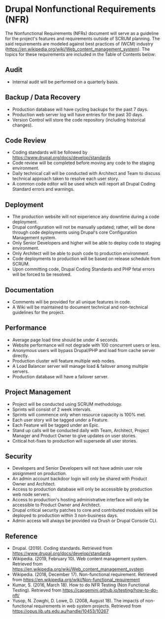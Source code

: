 # Drupal Nonfunctional Requirements (NFR)

The Nonfunctional Requirements (NFRs) document will serve as a guideline for the project's features and requirements outside of SCRUM planning. The said requirements are modeled against best practices of (WCM) industry (https://en.wikipedia.org/wiki/Web_content_management_system). The topics for these requirements are included in the Table of Contents below:

## Audit

* Internal audit will be performed on a quarterly basis.

## Backup / Data Recovery

* Production database will have cycling backups for the past 7 days.
* Production web server log will have entries for the past 30 days.
* Version Control will store the code repository (including historical changes).

## Code Review

* Coding standards will be followed by https://www.drupal.org/docs/develop/standards
* Code review will be completed before moving any code to the staging environment.
* Daily technical call will be conducted with Architect and Team to discuss technical approach taken to resolve each user story.
* A common code editor will be used which will report all Drupal Coding Standard errors and warnings.

## Deployment

* The production website will not experience any downtime during a code deployment.
* Drupal configuration will not be manually updated; rather, will be done through code deployments using Drupal's core Configuration Management system.
* Only Senior Developers and higher will be able to deploy code to staging environment.
* Only Architect will be able to push code to production environment.
* Code deployments to production will be based on release schedule from SCRUM.
* Upon committing code, Drupal Coding Standards and PHP fetal errors will be forced to be resolved.

## Documentation

* Comments will be provided for all unique features in code.
* A Wiki will be maintained to document technical and non-technical guidelines for the project.

## Performance

* Average page load time should be under 4 seconds.
* Website performance will not degrade with 100 concurrent users or less.
* Anonymous users will bypass Drupal/PHP and load from cache server directly.
* Production cluster will feature multiple web nodes.
* A Load Balancer server will manage load & failover among multiple servers.
* Production database will have a failover server.

## Project Management

* Project will be conducted using SCRUM methodology.
* Sprints will consist of 2 week intervals.
* Sprints will commence only when resource capacity is 100% met.
* Each user story will be tagged under a Feature.
* Each Feature will be tagged under an Epic.
* Stand up calls will be conducted daily with Team, Architect, Project Manager and Product Owner to give updates on user stories.
* Critical hot-fixes to production will supersede all user stories.

## Security

* Developers and Senior Developers will not have admin user role assignment on production.
* An admin account backdoor login will only be shared with Product Owner and Architect.
* Access to production database will only be accessible by production web node servers.
* Access to production's hosting administrative interface will only be accessible to Product Owner and Architect.
* Drupal critical security patches to core and contributed modules will be deployed to production within 3 non-business days.
* Admin access will always be provided via Drush or Drupal Console CLI.

## Reference

* Drupal. (2019). Coding standards. Retrieved from  https://www.drupal.org/docs/develop/standards
* Wikipedia. (2019, February 10). Web content management system. Retrieved from https://en.wikipedia.org/wiki/Web_content_management_system
* Wikipedia. (2018, December 17). Non-functional requirement. Retrieved from https://en.wikipedia.org/wiki/Non-functional_requirement
* Kumar, S. (2016, March 18). How to do NFR Testing (Non Functional Testing). Retrieved from https://capgemini.github.io/testing/how-to-do-nft/
* Yusop, N. Zowghi, D. Lowe, D. (2008, August 18). The impacts of non-functional requirements in web system projects. Retrieved from https://opus.lib.uts.edu.au/handle/10453/10267
